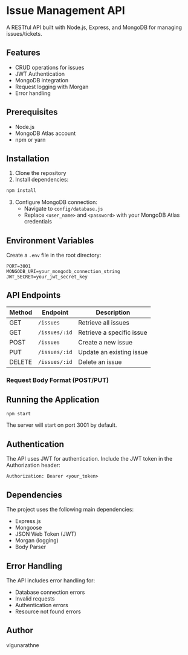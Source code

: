 # Issue Management API

A RESTful API built with Node.js, Express, and MongoDB for managing issues/tickets.

## Features

- CRUD operations for issues
- JWT Authentication
- MongoDB integration
- Request logging with Morgan
- Error handling

## Prerequisites

- Node.js
- MongoDB Atlas account
- npm or yarn

## Installation

1. Clone the repository
2. Install dependencies:
```bash
npm install
```

3. Configure MongoDB connection:
   - Navigate to `config/database.js`
   - Replace `<user_name>` and `<password>` with your MongoDB Atlas credentials

## Environment Variables

Create a `.env` file in the root directory:

```env
PORT=3001
MONGODB_URI=your_mongodb_connection_string
JWT_SECRET=your_jwt_secret_key
```

## API Endpoints

| Method | Endpoint | Description |
|--------|----------|-------------|
| GET | `/issues` | Retrieve all issues |
| GET | `/issues/:id` | Retrieve a specific issue |
| POST | `/issues` | Create a new issue |
| PUT | `/issues/:id` | Update an existing issue |
| DELETE | `/issues/:id` | Delete an issue |

### Request Body Format (POST/PUT)

## Running the Application

```bash
npm start
```

The server will start on port 3001 by default.

## Authentication

The API uses JWT for authentication. Include the JWT token in the Authorization header:

```
Authorization: Bearer <your_token>
```

## Dependencies

The project uses the following main dependencies:
- Express.js
- Mongoose
- JSON Web Token (JWT)
- Morgan (logging)
- Body Parser

## Error Handling

The API includes error handling for:
- Database connection errors
- Invalid requests
- Authentication errors
- Resource not found errors

## Author

vlgunarathne

